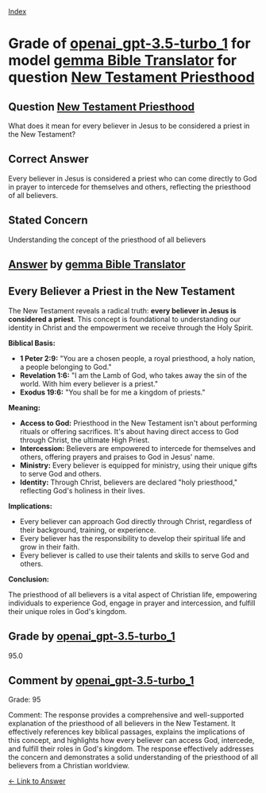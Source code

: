 
[Index](../../../../index.md)
# Grade of [openai_gpt-3.5-turbo_1](../../../grading_models/openai_gpt-3.5-turbo_1.md) for model [gemma Bible Translator](../../../answering_models/gemma_Bible_Translator.md) for question [New Testament Priesthood](../../../questions/New_Testament_Priesthood.md)

## Question [New Testament Priesthood](../../../questions/New_Testament_Priesthood.md)
What does it mean for every believer in Jesus to be considered a priest in the New Testament?

## Correct Answer
Every believer in Jesus is considered a priest who can come directly to God in prayer to intercede for themselves and others, reflecting the priesthood of all believers.

## Stated Concern
Understanding the concept of the priesthood of all believers

## [Answer](../New_Testament_Priesthood.md) by [gemma Bible Translator](../../../answering_models/gemma_Bible_Translator.md)
## Every Believer a Priest in the New Testament

The New Testament reveals a radical truth: **every believer in Jesus is considered a priest**. This concept is foundational to understanding our identity in Christ and the empowerment we receive through the Holy Spirit.

**Biblical Basis:**

* **1 Peter 2:9:** "You are a chosen people, a royal priesthood, a holy nation, a people belonging to God."
* **Revelation 1:6:** "I am the Lamb of God, who takes away the sin of the world. With him every believer is a priest."
* **Exodus 19:6:** "You shall be for me a kingdom of priests."

**Meaning:**

* **Access to God:** Priesthood in the New Testament isn't about performing rituals or offering sacrifices. It's about having direct access to God through Christ, the ultimate High Priest. 
* **Intercession:** Believers are empowered to intercede for themselves and others, offering prayers and praises to God in Jesus' name.
* **Ministry:** Every believer is equipped for ministry, using their unique gifts to serve God and others. 
* **Identity:** Through Christ, believers are declared "holy priesthood," reflecting God's holiness in their lives.

**Implications:**

* Every believer can approach God directly through Christ, regardless of their background, training, or experience.
* Every believer has the responsibility to develop their spiritual life and grow in their faith.
* Every believer is called to use their talents and skills to serve God and others.

**Conclusion:**

The priesthood of all believers is a vital aspect of Christian life, empowering individuals to experience God, engage in prayer and intercession, and fulfill their unique roles in God's kingdom.

## Grade by [openai_gpt-3.5-turbo_1](../../../grading_models/openai_gpt-3.5-turbo_1.md)
95.0

## Comment by [openai_gpt-3.5-turbo_1](../../../grading_models/openai_gpt-3.5-turbo_1.md)
Grade: 95

Comment: The response provides a comprehensive and well-supported explanation of the priesthood of all believers in the New Testament. It effectively references key biblical passages, explains the implications of this concept, and highlights how every believer can access God, intercede, and fulfill their roles in God's kingdom. The response effectively addresses the concern and demonstrates a solid understanding of the priesthood of all believers from a Christian worldview.

[&lt;- Link to Answer](../New_Testament_Priesthood.md)
